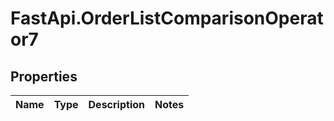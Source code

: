 # FastApi.OrderListComparisonOperator7

## Properties
Name | Type | Description | Notes
------------ | ------------- | ------------- | -------------
